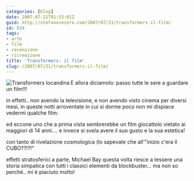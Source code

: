 ```yaml
---
categories: [blog]
date: 2007-07-21T01:53:01Z
guid: http://stefanocecere.com/2007/07/21/transformers-il-film/
id: 534
tags:
- arte
- film
- recensione
- ricreazione
title: 'Transformers: il film'
slug: /2007/07/21/transformers-il-film/
---
```


<img src="http://stefanocecere.com/wp-content/uploads/sites/3/2007/07/transformers.jpg" title="Transformers locandina" alt="Transformers locandina" align="left" />E allora diciamolo: passo tutte le sere a guardare un film!!!

in effetti.. non avendo la televisione, e non avendo visto cinema per diversi mesi, in queste notti arroventate in cui si dorme poco non mi dispiace vedermi qualche film:

ed eccone uno che a prima vista sembrerebbe un film giocattolo vietato ai maggiori di 14 anni…. e invece si svela avere il suo gusto e la sua estetica!

con tanto di rivelazione cosmologica (lo sapevate che all'"inizio c'era il CUBO??!?!"

effetti stratosferici a parte, Michael Bay questa volta riesce a tessere una storia simpatica con tutti i classici elementi da blockbuster… ma non so perché.. mi è piaciuto molto!